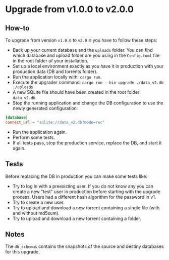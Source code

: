 # Upgrade from v1.0.0 to v2.0.0

## How-to

To upgrade from version `v1.0.0` to `v2.0.0` you have to follow these steps:

- Back up your current database and the `uploads` folder. You can find which database and upload folder are you using in the `Config.toml` file in the root folder of your installation.
- Set up a local environment exactly as you have it in production with your production data (DB and torrents folder).
- Run the application locally with: `cargo run`.
- Execute the upgrader command: `cargo run --bin upgrade ./data_v2.db ./uploads`
- A new SQLite file should have been created in the root folder: `data_v2.db`
- Stop the running application and change the DB configuration to use the newly generated configuration:

```toml
[database]
connect_url = "sqlite://data_v2.db?mode=rwc"
```

- Run the application again.
- Perform some tests.
- If all tests pass, stop the production service, replace the DB, and start it again.

## Tests

Before replacing the DB in production you can make some tests like:

- Try to log in with a preexisting user. If you do not know any you can create a new "test" user in production before starting with the upgrade process. Users had a different hash algorithm for the password in v1.
- Try to create a new user.
- Try to upload and download a new torrent containing a single file (with and without md5sum).
- Try to upload and download a new torrent containing a folder.

## Notes

The `db_schemas` contains the snapshots of the source and destiny databases for this upgrade.
